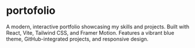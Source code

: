 # portofolio
A modern, interactive portfolio showcasing my skills and projects. Built with React, Vite, Tailwind CSS, and Framer Motion. Features a vibrant blue theme, GitHub-integrated projects, and responsive design.
